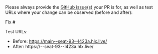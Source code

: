 Please always provide the [GitHub issue(s)](../issues) your PR is for, as well as test URLs where your change can be observed (before and after):

Fix #<gh-issue-id>

Test URLs:
- Before: https://main--seat-93--l423a.hlx.live/
- After: https://<branch>--seat-93--l423a.hlx.live/
